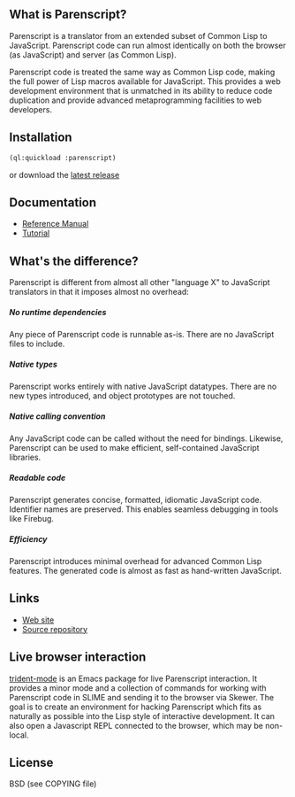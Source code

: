 ## What is Parenscript?
Parenscript is a translator from an extended subset of Common Lisp to
JavaScript. Parenscript code can run almost identically on both the
browser (as JavaScript) and server (as Common Lisp).

Parenscript code is treated the same way as Common Lisp code, making
the full power of Lisp macros available for JavaScript. This provides
a web development environment that is unmatched in its ability to
reduce code duplication and provide advanced metaprogramming
facilities to web developers.

## Installation
```lisp
(ql:quickload :parenscript)
```
or download the [latest release](https://common-lisp.net/project/parenscript/release/parenscript-latest.tgz)

## Documentation
* [Reference Manual](https://common-lisp.net/project/parenscript/reference.html)
* [Tutorial](https://common-lisp.net/project/parenscript/tutorial.html)

## What's the difference?
Parenscript is different from almost all other
"language X" to JavaScript translators in that it imposes almost no
overhead:

##### No runtime dependencies
  Any piece of Parenscript code is runnable as-is. There are no 
  JavaScript files to include.


##### Native types
  Parenscript works entirely with native JavaScript datatypes. There
  are no new types introduced, and object prototypes are not
  touched.

##### Native calling convention
  Any JavaScript code can be called without the need for
  bindings. Likewise, Parenscript can be used to make efficient,
  self-contained JavaScript libraries.

##### Readable code
  Parenscript generates concise, formatted, idiomatic JavaScript
  code. Identifier names are preserved. This enables seamless
  debugging in tools like Firebug.

##### Efficiency
  Parenscript introduces minimal overhead for advanced Common Lisp
  features. The generated code is almost as fast as hand-written
  JavaScript.

## Links
* [Web site](http://common-lisp.net/project/parenscript/)
* [Source repository](https://github.com/vsedach/Parenscript)

## Live browser interaction

[trident-mode](https://github.com/johnmastro/trident-mode.el) is an Emacs package for live Parenscript interaction. It provides a minor mode and a collection of commands for working with Parenscript code in SLIME and sending it to the browser via Skewer. The goal is to create an environment for hacking Parenscript which fits as naturally as possible into the Lisp style of interactive development. It can also open a Javascript REPL connected to the browser, which may be non-local.

## License
BSD (see COPYING file)
